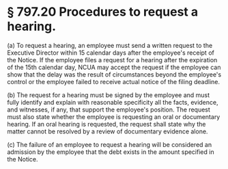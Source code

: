 # § 797.20   Procedures to request a hearing.

(a) To request a hearing, an employee must send a written request to the Executive Director within 15 calendar days after the employee's receipt of the Notice. If the employee files a request for a hearing after the expiration of the 15th calendar day, NCUA may accept the request if the employee can show that the delay was the result of circumstances beyond the employee's control or the employee failed to receive actual notice of the filing deadline.


(b) The request for a hearing must be signed by the employee and must fully identify and explain with reasonable specificity all the facts, evidence, and witnesses, if any, that support the employee's position. The request must also state whether the employee is requesting an oral or documentary hearing. If an oral hearing is requested, the request shall state why the matter cannot be resolved by a review of documentary evidence alone.


(c) The failure of an employee to request a hearing will be considered an admission by the employee that the debt exists in the amount specified in the Notice.




